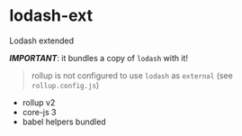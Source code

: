 # lodash-ext

Lodash extended

***IMPORTANT***: it bundles a copy of `lodash` with it!

> rollup is not configured to use `lodash` as `external` (see `rollup.config.js`)


- rollup v2
- core-js 3
- babel helpers bundled
